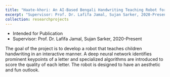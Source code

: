```yaml
---
title: "Haate-khori: An AI-Based Bengali Handwriting Teaching Robot for Children"
excerpt: "Supervisor: Prof. Dr. Lafifa Jamal, Sujan Sarker, 2020-Present<br/><img src='/images/500x300.png'>"
collection: researchprojects
---
```

* Intended for Publication
* Supervisor: Prof. Dr. Lafifa Jamal, Sujan Sarker, 2020-Present

The goal of the project is to develop a robot that teaches children handwriting in an interactive manner. A deep neural network identifies prominent keypoints of a letter and specialized algorithms are introduced to score the quality of each letter. The robot is designed to have an aesthetic and fun outlook. 


